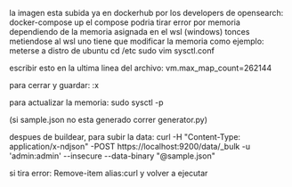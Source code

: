 la imagen esta subida ya en dockerhub por los developers de opensearch:
docker-compose up
el compose podria tirar error por memoria dependiendo de la memoria asignada en el wsl (windows)
tonces metiendose al wsl uno tiene que modificar la memoria
como ejemplo: meterse a distro de ubuntu
cd /etc
sudo vim sysctl.conf

escribir esto en la ultima linea del archivo:
vm.max_map_count=262144

para cerrar y guardar:
:x

para actualizar la memoria:
sudo sysctl -p

(si sample.json no esta generado correr generator.py)

despues de buildear, para subir la data:
curl -H "Content-Type: application/x-ndjson" -POST https://localhost:9200/data/_bulk -u 'admin:admin' --insecure --data-binary "@sample.json"

si tira error: 
Remove-item alias:curl 
y volver a ejecutar
